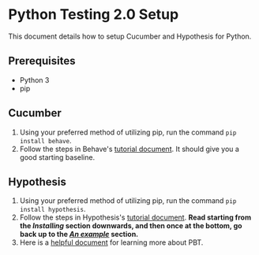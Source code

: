 # Python Testing 2.0 Setup

This document details how to setup Cucumber and Hypothesis for Python.

## Prerequisites
- Python 3
- pip

## Cucumber

1.  Using your preferred method of utilizing pip, run the command `pip install behave`.
2.  Follow the steps in Behave's [tutorial document](https://behave.readthedocs.io/en/stable/tutorial.html). It should give you a good starting baseline.

## Hypothesis

1.  Using your preferred method of utilizing pip, run the command `pip install hypothesis`.
2.  Follow the steps in Hypothesis's [tutorial document](https://hypothesis.readthedocs.io/en/latest/quickstart.html#installing). **Read starting from the *Installing* section downwards, and then once at the bottom, go back up to the [*An example*](https://hypothesis.readthedocs.io/en/latest/quickstart.html#an-example) section.**
3.  Here is a [helpful document](https://fsharpforfunandprofit.com/posts/property-based-testing-2/) for learning more about PBT.